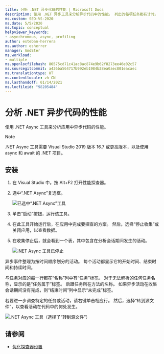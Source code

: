 ```yaml
---
title: 分析 .NET 异步代码的性能 | Microsoft Docs
description: 使用 .NET 异步工具来分析异步代码中的性能。 列出的每项任务都有计时。 要查看代码，请使用“转到源文件”。
ms.custom: SEO-VS-2020
ms.date: 5/5/2020
ms.topic: conceptual
helpviewer_keywords:
- asynchronous, async, profiling
author: esteban-herrera
ms.author: esherrer
manager: AndSter
ms.workload:
- multiple
ms.openlocfilehash: 86575cd71c41ac8ac874e9b62f8273ee46e02c57
ms.sourcegitcommit: a436ba564717b992eb1984b28ea0aec801eacaec
ms.translationtype: HT
ms.contentlocale: zh-CN
ms.lasthandoff: 01/14/2021
ms.locfileid: "98205484"
---
```

# <a name="analyze-performance-of-net-asynchronous-code"></a>分析 .NET 异步代码的性能

使用 .NET Async 工具来分析应用中异步代码的性能。

> [!NOTE]
> .NET Async 工具需要 Visual Studio 2019 版本 16.7 或更高版本，以及使用 async 和 await 的 .NET 项目。

## <a name="setup"></a>安装

1. 在 Visual Studio 中，按 Alt+F2 打开性能探查器。

1. 选中“.NET Async”复选框。

   ![已选中“.NET Async”工具](../profiling/media/async-tool-selected.png "已选中“.NET Async”工具")

1. 单击“启动”按钮，运行该工具。

1. 在此工具开始运行后，在应用中完成要探查的方案。 然后，选择“停止收集”或关闭应用，以查看数据。

1. 在收集停止后，就会看到一个表，其中包含在分析会话期间发生的活动。

   ![.NET Async 工具已停止](../profiling/media/async-tool-opened.png ".NET Async 工具已停止")

异步事件整理为按时间顺序划分的活动。 每个活动都显示它的开始时间、结束时间和持续时间。

与[任务](/dotnet/api/system.threading.tasks)对应的每一行都在“名称”列中有“任务”标签。 对于无法解析的任何任务名称，显示的是“任务属于”标签。 后跟任务所在方法的名称。 如果异步活动在收集会话期间没有完成，则“结束时间”列中显示“未完成”标签。

若要进一步调查特定的任务或活动，请右键单击相应行。 然后，选择“转到源文件”，以查看活动在代码中的何处发生。

![.NET Async 工具（选择了“转到源文件”）](../profiling/media/async-tool-gotosource.png ".NET Async 工具（选择了“转到源文件”）")

## <a name="see-also"></a>请参阅

- [优化探查器设置](../profiling/optimize-profiler-settings.md)
